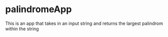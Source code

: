 # palindromeApp

This is an app that takes in an input string and returns the largest palindrom within the string 
